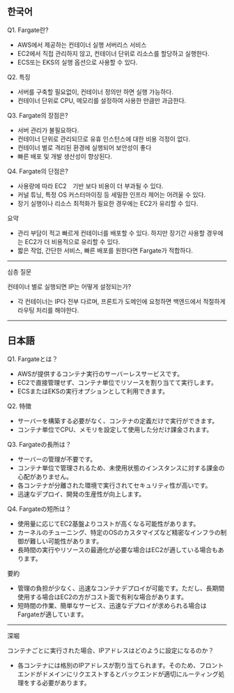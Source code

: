 ## 한국어

Q1. Fargate란?

- AWS에서 제공하는 컨테이너 실행 서버리스 서비스
- EC2에서 직접 관리하지 않고, 컨테이너 단위로 리소스를 할당하고 실행한다.
- ECS또는 EKS의 실행 옵션으로 사용할 수 있다.

Q2. 특징

- 서버를 구축할 필요없이, 컨테이너 정의만 하면 실행 가능하다.
- 컨테이너 단위로 CPU, 메모리를 설정하여 사용한 만큼만 과금한다.

Q3. Fargate의 장점은?

- 서버 관리가 불필요하다.
- 컨테이너 단위로 관리되므로 유휴 인스턴스에 대한 비용 걱정이 없다.
- 컨테이너 별로 격리된 환경에 실행되어 보안성이 좋다
- 빠른 배포 및 개발 생산성이 향상된다.

Q4. Fargate의 단점은?

- 사용량에 따라 EC2　기반 보다 비용이 더 부과될 수 있다.
- 커널 튜닝, 특정 OS 커스터마이징 등 세밀한 인프라 제어는 어려울 수 있다.
- 장기 실행이나 리소스 최적화가 필요한 경우에는 EC2가 유리할 수 있다.

요약

- 관리 부담이 적고 빠르게 컨테이너를 배포할 수 있다. 하지만 장기간 사용할 경우에는 EC2가 더 비용적으로 유리할 수 있다.
- 짧은 작업, 간단한 서비스, 빠른 배포를 원한다면 Fargate가 적합하다.

---

심층 질문

컨테이너 별로 실행되면 IP는 어떻게 설정되는가?

- 각 컨테이너는 IP다 전부 다르며, 프론트가 도메인에 요청하면 백엔드에서 적절하게 라우팅 처리를 해야한다.

---

## 日本語

Q1. Fargateとは？

- AWSが提供するコンテナ実行のサーバーレスサービスです。
- EC2で直接管理せず、コンテナ単位でリソースを割り当てて実行します。
- ECSまたはEKSの実行オプションとして利用できます。

Q2. 特徴

- サーバーを構築する必要がなく、コンテナの定義だけで実行ができます。
- コンテナ単位でCPU、メモリを設定して使用した分だけ課金されます。

Q3. Fargateの長所は？

- サーバーの管理が不要です。
- コンテナ単位で管理されるため、未使用状態のインスタンスに対する課金の心配がありません。
- 各コンテナが分離された環境で実行されてセキュリティ性が高いです。
- 迅速なデプロイ、開発の生産性が向上します。

Q4. Fargateの短所は？

- 使用量に応じてEC2基盤よりコストが高くなる可能性があります。
- カーネルのチューニング、特定のOSのカスタマイズなど精密なインフラの制御が難しい可能性があります。
- 長時間の実行やリソースの最適化が必要な場合はEC2が適している場合もあります。

要約

- 管理の負担が少なく、迅速なコンテナデプロイが可能です。ただし、長期間使用する場合はEC2の方がコスト面で有利な場合があります。
- 短時間の作業、簡単なサービス、迅速なデプロイが求められる場合はFargateが適しています。

---

深堀

コンテナごとに実行された場合、IPアドレスはどのように設定になるのか？

- 各コンテナには格別のIPアドレスが割り当てられます。そのため、フロントエンドがドメインにリクエストするとバックエンドが適切にルーティング処理をする必要があります。